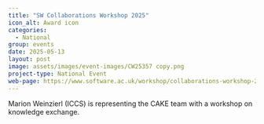 ```yaml
---
title: "SW Collaborations Workshop 2025"
icon_alt: Award icon
categories:
  - National
group: events
date: 2025-05-13
layout: post
image: assets/images/event-images/CW25357 copy.png
project-type: National Event
web-page: https://www.software.ac.uk/workshop/collaborations-workshop-2025-cw25
---
```


Marion Weinzierl (ICCS) is representing the CAKE team with a workshop on knowledge exchange.  